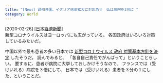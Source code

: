 ```yaml
---
title: "[News] 欧州各国、イタリア感染拡大に対応急ぐ　仏は病院を3倍に "
category: World
---
```


[2020-02-26] [[日本経済新聞]](https://www.nikkei.com/article/DGXMZO56004760V20C20A2FF8000/)  
 新型コロナウイルスはヨーロッパにも広がっている。
各国政府はいろいろ対策しているみたいだ。

 中国以外で最も患者の多い日本では
[新型コロナウイルス 政府 対策基本方針を決定](https://www3.nhk.or.jp/news/html/20200225/k10012300241000.html) したそうだ。
読んでみると、
「各自自己責任でがんばって」ということらしい。
要するに、患者が病院に大挙しておしかけそうなので、
フランスでは（受けいれる）病院を３倍にして、
日本では（受けいれる）患者を３分の１にした、ということだ。

